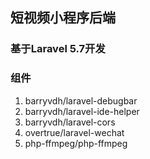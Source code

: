 ## 短视频小程序后端

### 基于Laravel 5.7开发

### 组件
1. barryvdh/laravel-debugbar
2. barryvdh/laravel-ide-helper
3. barryvdh/laravel-cors
4. overtrue/laravel-wechat
5. php-ffmpeg/php-ffmpeg